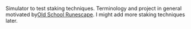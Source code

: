 Simulator to test staking techniques. Terminology and project in general motivated by[Old School Runescape](https://www.oldschool.runescape.com). I might add more staking techniques later.
